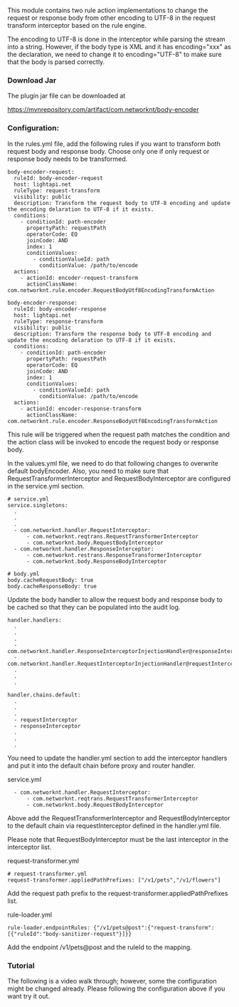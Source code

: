 This module contains two rule action implementations to change the request or response body from other encoding to UTF-8 in the request transform interceptor based on the rule engine.

The encoding to UTF-8 is done in the interceptor while parsing the stream into a string. However, if the body type is XML and it has encoding="xxx" as the declaration, we need to change it to encoding="UTF-8" to make sure that the body is parsed correctly.

### Download Jar

The plugin jar file can be downloaded at

https://mvnrepository.com/artifact/com.networknt/body-encoder

### Configuration:

In the rules.yml file, add the following rules if you want to transform both request body and response body. Choose only one if only request or response body needs to be transformed.

```
body-encoder-request:
  ruleId: body-encoder-request
  host: lightapi.net
  ruleType: request-transform
  visibility: public
  description: Transform the request body to UTF-8 encoding and update the encoding delaration to UTF-8 if it exists.
  conditions:
    - conditionId: path-encoder
      propertyPath: requestPath
      operatorCode: EQ
      joinCode: AND
      index: 1
      conditionValues:
        - conditionValueId: path
          conditionValue: /path/to/encode
  actions:
    - actionId: encoder-request-transform
      actionClassName: com.networknt.rule.encoder.RequestBodyUtf8EncodingTransformAction

body-encoder-response:
  ruleId: body-encoder-response
  host: lightapi.net
  ruleType: response-transform
  visibility: public
  description: Transform the response body to UTF-8 encoding and update the encoding delaration to UTF-8 if it exists.
  conditions:
    - conditionId: path-encoder
      propertyPath: requestPath
      operatorCode: EQ
      joinCode: AND
      index: 1
      conditionValues:
        - conditionValueId: path
          conditionValue: /path/to/encode
  actions:
    - actionId: encoder-response-transform
      actionClassName: com.networknt.rule.encoder.ResponseBodyUtf8EncodingTransformAction

```

This rule will be triggered when the request path matches the condition and the action class will be invoked to encode the request body or response body.

In the values.yml file, we need to do that following changes to overwrite default bodyEncoder. Also, you need to make sure that RequestTransformerInterceptor and RequestBodyInterceptor are configured in the service.yml section.



```
# service.yml
service.singletons:
  .
  .
  .
  - com.networknt.handler.RequestInterceptor:
      - com.networknt.reqtrans.RequestTransformerInterceptor
      - com.networknt.body.RequestBodyInterceptor
  - com.networknt.handler.ResponseInterceptor:
      - com.networknt.restrans.ResponseTransformerInterceptor
      - com.networknt.body.ResponseBodyInterceptor
```


```
# body.yml
body.cacheRequestBody: true
body.cacheResponseBody: true
```

Update the body handler to allow the request body and response body to be cached so that they can be populated into the audit log.

```
handler.handlers:
  .
  .
  .
  - com.networknt.handler.ResponseInterceptorInjectionHandler@responseInterceptor
  - com.networknt.handler.RequestInterceptorInjectionHandler@requestInterceptor
  .
  .
  .

handler.chains.default:
  .
  .
  .
  - requestInterceptor
  - responseInterceptor
  .
  .
  .
```

You need to update the handler.yml section to add the interceptor handlers and put it into the default chain before proxy and router handler.


service.yml

```
  - com.networknt.handler.RequestInterceptor:
      - com.networknt.reqtrans.RequestTransformerInterceptor
      - com.networknt.body.RequestBodyInterceptor

```

Above add the RequestTransformerInterceptor and RequestBodyInterceptor to the default chain via requestInterceptor defined in the handler.yml file.

Please note that RequestBodyInterceptor must be the last interceptor in the interceptor list.

request-transformer.yml

```
# request-transformer.yml
request-transformer.appliedPathPrefixes: ["/v1/pets","/v1/flowers"]

```

Add the request path prefix to the request-transformer.appliedPathPrefixes list.

rule-loader.yml

```
rule-loader.endpointRules: {"/v1/pets@post":{"request-transform":[{"ruleId":"body-sanitizer-request"}]}}

```

Add the endpoint /v1/pets@post and the ruleId to the mapping.

### Tutorial

The following is a video walk through; however, some the configuration might be changed already. Please following the configuration above if you want try it out.
